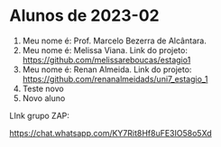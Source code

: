 # Alunos de 2023-02

1. Meu nome é: Prof. Marcelo Bezerra de Alcântara.
2. Meu nome é: Melissa Viana. Link do projeto: https://github.com/melissareboucas/estagio1
3. Meu nome é: Renan Almeida. Link do projeto: https://github.com/renanalmeidads/uni7_estagio_1
4. Teste novo
5. Novo aluno

LInk grupo ZAP:

https://chat.whatsapp.com/KY7Rit8Hf8uFE3IO58o5Xd
